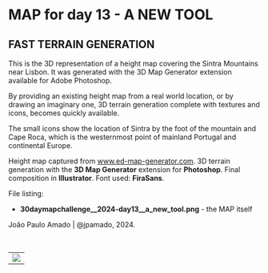 <h1>MAP for day 13 - A NEW TOOL</h1>
<h2>FAST TERRAIN GENERATION</h2>
<p>This is the 3D representation of a height map covering the Sintra Mountains near Lisbon. It was generated with the 3D Map Generator extension available for Adobe Photoshop.</p>
<p>By providing an existing height map from a real world location, or by drawing an imaginary one, 3D terrain generation complete with textures and icons, becomes quickly available. </p>
<p>The small icons show the location of Sintra by the foot of the mountain and Cape Roca, which is the westernmost point of mainland Portugal and continental Europe.</p>
<p>Height map captured from <a href="https://www.3d-map-generator.com/">www.ed-map-generator.com</a>. 3D terrain generation with the <b>3D Map Generator</b> extension for <b>Photoshop</b>. Final composition in <b>Illustrator</b>. Font used: <b>FiraSans</b>.</p>
<p>File listing:</p>
<ul>
  <li><b>30daymapchallenge__2024-day13__a_new_tool.png</b> - the MAP itself</li>
</ul>
<p>João Paulo Amado | @jpamado, 2024.</p>
<p>&nbsp;</p>
<table>
<tr>
<td style="border:thin #000">
<img src="30daymapchallenge__2024-day13__a_new_tool.png" width=auto>
</td>
</tr>
</table>
